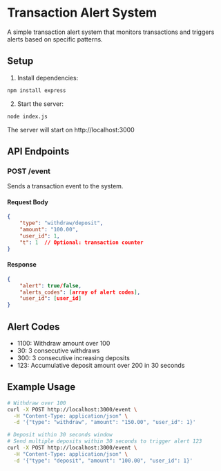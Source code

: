 # Transaction Alert System

A simple transaction alert system that monitors transactions and triggers alerts based on specific patterns.

## Setup

1. Install dependencies:
```bash
npm install express
```

2. Start the server:
```bash
node index.js
```

The server will start on http://localhost:3000

## API Endpoints

### POST /event

Sends a transaction event to the system.

#### Request Body
```json
{
    "type": "withdraw/deposit",
    "amount": "100.00",
    "user_id": 1,
    "t": 1  // Optional: transaction counter
}
```

#### Response
```json
{
    "alert": true/false,
    "alerts_codes": [array of alert codes],
    "user_id": [user_id]
}
```

## Alert Codes

- 1100: Withdraw amount over 100
- 30: 3 consecutive withdraws
- 300: 3 consecutive increasing deposits
- 123: Accumulative deposit amount over 200 in 30 seconds

## Example Usage

```bash
# Withdraw over 100
curl -X POST http://localhost:3000/event \
  -H "Content-Type: application/json" \
  -d '{"type": "withdraw", "amount": "150.00", "user_id": 1}'

# Deposit within 30 seconds window
# Send multiple deposits within 30 seconds to trigger alert 123
curl -X POST http://localhost:3000/event \
  -H "Content-Type: application/json" \
  -d '{"type": "deposit", "amount": "100.00", "user_id": 1}'
```
